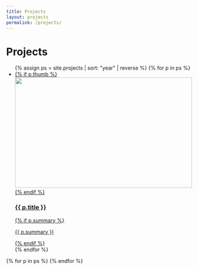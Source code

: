 ```yaml
---
title: Projects
layout: projects
permalink: /projects/
---
```


# Projects

<ul class="grid">
{% assign ps = site.projects | sort: "year" | reverse %}
{% for p in ps %}
  <li>
    <a class="card" href="{{ p.url | relative_url }}" data-target="tpl-{{ p.slug | default: p.name }}">
      {% if p.thumb %}<img src="{{ p.thumb | relative_url }}" alt="" width="480" height="300" loading="lazy">{% endif %}
      <div class="card__body">
        <h3>{{ p.title }}</h3>
        {% if p.summary %}<p>{{ p.summary }}</p>{% endif %}
      </div>
    </a>
  </li>
{% endfor %}
</ul>

{% for p in ps %}
<template id="tpl-{{ p.slug | default: p.name }}">
  <article class="project-modal">
    <header class="project-modal__header">
      <h1 id="modal-title">{{ p.title }}</h1>
      {% if p.stack %}<p class="muted"><strong>Stack:</strong> {{ p.stack | join: ', ' }}</p>{% endif %}
      {% if p.links %}
        <p class="project-modal__links">
          {% for l in p.links %}
            <a href="{{ l.url }}" target="_blank" rel="noopener">{{ l.label }}</a>{% unless forloop.last %} · {% endunless %}
          {% endfor %}
        </p>
      {% endif %}
    </header>

    <section class="project-modal__layout">
      <div class="project-modal__media">
        {% if p.gif %}
          <img class="project-media" src="{{ p.gif | relative_url }}" alt="" width="960" height="540" loading="lazy">
        {% elsif p.hero %}
          <img class="project-media" src="{{ p.hero | relative_url }}" alt="" width="960" height="540" loading="lazy">
        {% elsif p.thumb %}
          <img class="project-media" src="{{ p.thumb | relative_url }}" alt="" width="960" height="540" loading="lazy">
        {% endif %}
      </div>
      <div class="project-modal__details">
        {{ p.content }}
      </div>
    </section>
  </article>
</template>
{% endfor %}
